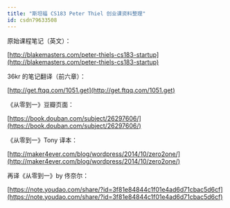```yaml
---
title: "斯坦福 CS183 Peter Thiel 创业课资料整理"
id: csdn79633508
---
```


原始课程笔记（英文）：

[http://blakemasters.com/peter-thiels-cs183-startup](http://blakemasters.com/peter-thiels-cs183-startup)

36kr 的笔记翻译（前六章）：

[http://get.ftqq.com/1051.get](http://get.ftqq.com/1051.get)

《从零到一》豆瓣页面：

[https://book.douban.com/subject/26297606/](https://book.douban.com/subject/26297606/)

《从零到一》Tony 译本：

[http://maker4ever.com/blog/wordpress/2014/10/zero2one/](http://maker4ever.com/blog/wordpress/2014/10/zero2one/)

再译《从零到一》by 佟奈尔：

[https://note.youdao.com/share/?id=3f81e84844c1f01e4ad6d71cbac5d6cf](https://note.youdao.com/share/?id=3f81e84844c1f01e4ad6d71cbac5d6cf)